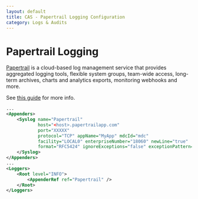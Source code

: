 ```yaml
---
layout: default
title: CAS - Papertrail Logging Configuration
category: Logs & Audits
---
```


# Papertrail Logging

[Papertrail](https://papertrailapp.com) is a cloud-based log management service that provides aggregated logging tools, flexible system groups, team-wide access, long-term archives, charts and analytics exports, monitoring webhooks and more.

See [this guide](http://help.papertrailapp.com/kb/configuration/java-log4j-logging/#log4j2) for more info.

```xml
...
<Appenders>
    <Syslog name="Papertrail"
            host="<host>.papertrailapp.com"
            port="XXXXX"
            protocol="TCP" appName="MyApp" mdcId="mdc"
            facility="LOCAL0" enterpriseNumber="18060" newLine="true"
            format="RFC5424" ignoreExceptions="false" exceptionPattern="%throwable{full}">
    </Syslog>
</Appenders>
...
<Loggers>
    <Root level="INFO">
        <AppenderRef ref="Papertrail" />
    </Root>
</Loggers>
```